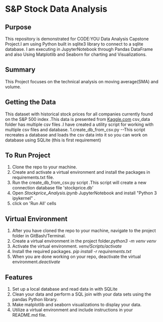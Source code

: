 # S&P Stock Data Analysis

## Purpose

This repository is demonstrated for CODE:YOU Data Analysis Capstone Project.I am using Python built in sqlite3 library to connect to a sqlite database. I am executing in JupyterNotebook through Pandas DataFrame and also Using Matplotlib and Seaborn for charting and Visualizations.

## Summary

This Project focuses on the technical analysis on moving average(SMA) and volume.

## Getting the Data

This dataset with historical stock prices for all companies currently found on the S&P 500 index .This data is presented from [Kaggle.com](https://www.kaggle.com/datasets/camnugent/sandp500)
csv_data folder has multiple csv files .I have created a utility script for working with multiple csv files and database.
1.create_db_from_csv.py
--This script recreates a database and loads the csv data into it so you can work on database using SQLite
(this is first requirement)

## To Run Project

1. Clone the repo to your machine.
2. Create and activate a virtual environment and install the packages in requirements.txt file.
3. Run the create_db_from_csv.py script .This script will create a new connection database file
   'stockprice.db'
4. Open _Stockprice_Analysis.ipynb_ JupyterNotebook and install  "Python 3 ipykernel" .
5. click on 'Run All' cells

## Virtual Environment

1. After you have cloned the repo to your machine, navigate to the project folder in GitBash/Terminal.
2. Create a virtual environment in the project folder.*python3 -m venv venv*
3. Activate the virtual environment. *venv/Scripts/activate*
4. Install the required packages.  *pip install -r requirements.txt*
5. When you are done working on your repo, deactivate the virtual environment.*deactivate*

## Features

1. Set up a local database and read data in with SQLite
2. Clean your data and perform a SQL join with your data sets using the pandas Python library.
3. Make matplotlib and seaborn visualizations to display your data.
4. Utilize a virtual environment and include instructions in your README.md file.


